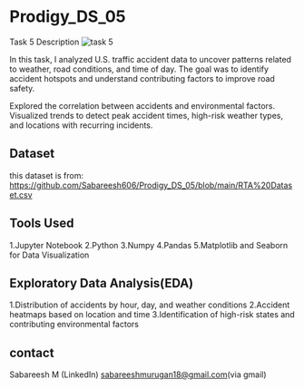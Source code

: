 # Prodigy_DS_05
Task 5 Description
![task 5](https://github.com/user-attachments/assets/f8666530-be81-4546-aa2b-f7e94cd18586)


In this task, I analyzed U.S. traffic accident data to uncover patterns related to weather, road conditions, and time of day. The goal was to identify accident hotspots and understand contributing factors to improve road safety.

Explored the correlation between accidents and environmental factors. Visualized trends to detect peak accident times, high-risk weather types, and locations with recurring incidents.
## Dataset
this dataset is from: https://github.com/Sabareesh606/Prodigy_DS_05/blob/main/RTA%20Dataset.csv
## Tools Used
1.Jupyter Notebook 2.Python 3.Numpy 4.Pandas 5.Matplotlib and Seaborn for Data Visualization
## Exploratory Data Analysis(EDA)
1.Distribution of accidents by hour, day, and weather conditions 2.Accident heatmaps based on location and time 3.Identification of high-risk states and contributing environmental factors
## contact
Sabareesh M (LinkedIn) sabareeshmurugan18@gmail.com(via gmail)
